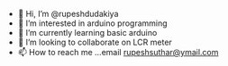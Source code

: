 - 👋 Hi, I’m @rupeshdudakiya
- 👀 I’m interested in arduino programming 
- 🌱 I’m currently learning basic arduino 
- 💞️ I’m looking to collaborate on LCR meter
- 📫 How to reach me ...email rupeshsuthar@ymail.com 

<!---
rupeshdudakiya/rupeshdudakiya is a ✨ special ✨ repository because its `README.md` (this file) appears on your GitHub profile.
You can click the Preview link to take a look at your changes.
--->
